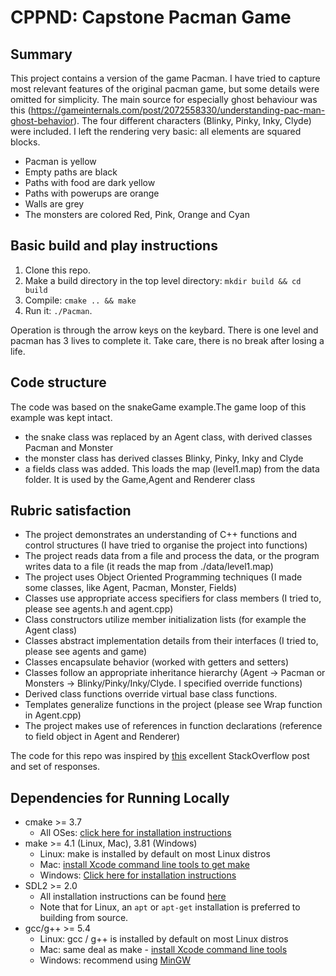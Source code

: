 # CPPND: Capstone Pacman Game

## Summary
This project contains a version of the game Pacman. I have tried to capture most relevant features of the original pacman game, but some details were omitted for simplicity.
The main source for especially ghost behaviour was this (https://gameinternals.com/post/2072558330/understanding-pac-man-ghost-behavior). The four different characters (Blinky, Pinky, Inky, Clyde) were included. I left the rendering very basic: all elements are squared blocks. 
* Pacman is yellow
* Empty paths are black
* Paths with food are dark yellow
* Paths with powerups are orange
* Walls are grey
* The monsters are colored Red, Pink, Orange and Cyan


## Basic build and play instructions
1. Clone this repo.
2. Make a build directory in the top level directory: `mkdir build && cd build`
3. Compile: `cmake .. && make`
4. Run it: `./Pacman`.

Operation is through the arrow keys on the keybard. There is one level and pacman has 3 lives to complete it. Take care, there is no break after losing a life.

## Code structure
The code was based on the snakeGame example.The game loop of this example was kept intact.
* the snake class was replaced by an Agent class, with derived classes Pacman and Monster
* the monster class has derived classes Blinky, Pinky, Inky and Clyde
* a fields class was added. This loads the map (level1.map) from the data folder. It is used by the Game,Agent and Renderer class

## Rubric satisfaction
* The project demonstrates an understanding of C++ functions and control structures  (I have tried to organise the project into functions)
* The project reads data from a file and process the data, or the program writes data to a file (it reads the map from ./data/level1.map)
* The project uses Object Oriented Programming techniques (I made some classes, like Agent, Pacman, Monster, Fields)
* Classes use appropriate access specifiers for class members (I tried to, please see agents.h and agent.cpp)
* Class constructors utilize member initialization lists (for example the Agent class)
* Classes abstract implementation details from their interfaces (I tried to, please see agents and game)
* Classes encapsulate behavior (worked with getters and setters)
* Classes follow an appropriate inheritance hierarchy (Agent -> Pacman or Monsters -> Blinky/Pinky/Inky/Clyde. I specified override functions)
* Derived class functions override virtual base class functions.
* Templates generalize functions in the project (please see Wrap function in Agent.cpp)
* The project makes use of references in function declarations (reference to field object in Agent and Renderer)




The code for this repo was inspired by [this](https://codereview.stackexchange.com/questions/212296/snake-game-in-c-with-sdl) excellent StackOverflow post and set of responses.

## Dependencies for Running Locally
* cmake >= 3.7
  * All OSes: [click here for installation instructions](https://cmake.org/install/)
* make >= 4.1 (Linux, Mac), 3.81 (Windows)
  * Linux: make is installed by default on most Linux distros
  * Mac: [install Xcode command line tools to get make](https://developer.apple.com/xcode/features/)
  * Windows: [Click here for installation instructions](http://gnuwin32.sourceforge.net/packages/make.htm)
* SDL2 >= 2.0
  * All installation instructions can be found [here](https://wiki.libsdl.org/Installation)
  * Note that for Linux, an `apt` or `apt-get` installation is preferred to building from source.
* gcc/g++ >= 5.4
  * Linux: gcc / g++ is installed by default on most Linux distros
  * Mac: same deal as make - [install Xcode command line tools](https://developer.apple.com/xcode/features/)
  * Windows: recommend using [MinGW](http://www.mingw.org/)


